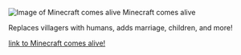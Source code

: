 ![Image of Minecraft comes alive](https://github.com/Yuki-Ryu/minecraft-comes-alive/blob/f50ce3c170e853ab33bf0ffdf64efb65013e3be5/src/main/resources/mca.png)
Minecraft comes alive

Replaces villagers with humans, adds marriage, children, and more!

[link to Minecraft comes alive!](https://minecraftcomesalive.com)
